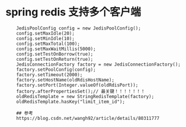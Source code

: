 # spring redis 支持多个客户端

        JedisPoolConfig config = new JedisPoolConfig();
        config.setMaxIdle(20);
        config.setMinIdle(10);
        config.setMaxTotal(100);
        config.setMaxWaitMillis(5000);
        config.setTestOnBorrow(true);
        config.setTestOnReturn(true);
        JedisConnectionFactory factory = new JedisConnectionFactory();
        factory.setPoolConfig(config);
        factory.setTimeout(2000);
        factory.setHostName(oldRdisHostName);
        factory.setPort(Integer.valueOf(oldRdisPort));
        factory.afterPropertiesSet();// 最关键！！！！！！！
        oldRedisTemplate = new StringRedisTemplate(factory);
        oldRedisTemplate.hasKey("limit_item_id");
        
        ## 参考
        https://blog.csdn.net/wangh92/article/details/80311777
        
